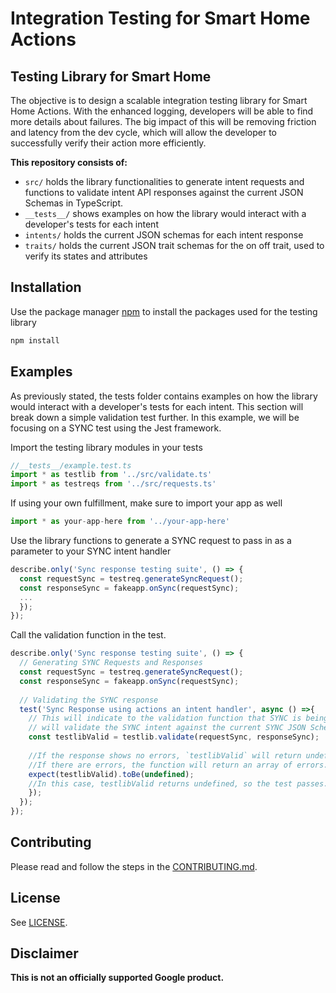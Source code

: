 # Integration Testing for Smart Home Actions  

## Testing Library for Smart Home

The objective is to design a scalable integration testing library for Smart Home Actions. With the enhanced logging, developers will be able to find more details about failures.
The big impact of this will be removing friction and latency from the dev cycle, which will allow the developer to successfully verify their action more efficiently.

**This repository consists of:**
- `src/` holds the library functionalities to generate intent requests and functions to validate intent API responses against the current JSON Schemas in TypeScript.
- `__tests__/` shows examples on how the library would interact with a developer's tests for each intent  
- `intents/` holds the current JSON schemas for each intent response 
- `traits/` holds the current JSON trait schemas for the on off trait, used to verify its states and attributes 

## Installation 
Use the package manager [npm](https://www.npmjs.com/) to install the packages used for the testing library 

```bash
npm install
```

## Examples 
As previously stated, the tests folder contains examples on how the library would interact with a developer's tests for each intent. This section will break down a simple validation test 
further. In this example, we will be focusing on a SYNC test using the Jest framework.

Import the testing library modules in your tests
```typescript
//__tests__/example.test.ts 
import * as testlib from '../src/validate.ts'
import * as testreqs from '../src/requests.ts'
```
If using your own fulfillment, make sure to import your app as well
```typescript
import * as your-app-here from '../your-app-here'
```

Use the library functions to generate a SYNC request to pass in as a parameter to your SYNC intent handler
```typescript
describe.only('Sync response testing suite', () => { 
  const requestSync = testreq.generateSyncRequest();
  const responseSync = fakeapp.onSync(requestSync);
  ...
  });
});
```

Call the validation function in the test.  
```typescript
describe.only('Sync response testing suite', () => {
  // Generating SYNC Requests and Responses 
  const requestSync = testreq.generateSyncRequest();
  const responseSync = fakeapp.onSync(requestSync);
  
  // Validating the SYNC response 
  test('Sync Response using actions an intent handler', async () =>{
    // This will indicate to the validation function that SYNC is being called and 
    // will validate the SYNC intent against the current SYNC JSON Schema.
    const testlibValid = testlib.validate(requestSync, responseSync);
    
    //If the response shows no errors, `testlibValid` will return undefined. 
    //If there are errors, the function will return an array of errors. 
    expect(testlibValid).toBe(undefined);
    //In this case, testlibValid returns undefined, so the test passes.
    });
  });
});
```



## Contributing

Please read and follow the steps in the [CONTRIBUTING.md](CONTRIBUTING.md).

## License

See [LICENSE](LICENSE).

## Disclaimer

**This is not an officially supported Google product.**
